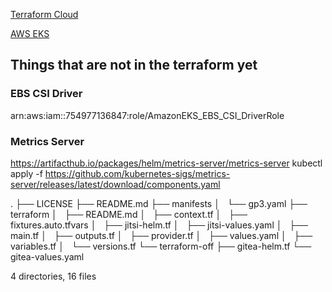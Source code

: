 [Terraform Cloud](https://app.terraform.io/app/bogon-shop/workspaces/bogon-shop/)

[AWS EKS](https://us-east-2.console.aws.amazon.com/eks/home?region=us-east-2#/clusters)


## Things that are not in the terraform yet

### EBS CSI Driver

arn:aws:iam::754977136847:role/AmazonEKS_EBS_CSI_DriverRole

### Metrics Server

https://artifacthub.io/packages/helm/metrics-server/metrics-server
kubectl apply -f https://github.com/kubernetes-sigs/metrics-server/releases/latest/download/components.yaml


.
├── LICENSE
├── README.md
├── manifests
│   └── gp3.yaml
├── terraform
│   ├── README.md
│   ├── context.tf
│   ├── fixtures.auto.tfvars
│   ├── jitsi-helm.tf
│   ├── jitsi-values.yaml
│   ├── main.tf
│   ├── outputs.tf
│   ├── provider.tf
│   ├── values.yaml
│   ├── variables.tf
│   └── versions.tf
└── terraform-off
    ├── gitea-helm.tf
    └── gitea-values.yaml

4 directories, 16 files
